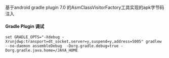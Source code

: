 


基于android gradle plugin 7.0 的AsmClassVisitorFactory工具实现的apk字节码注入

#### Gradle Plugin 调试

``
set GRADLE_OPTS="-Xdebug -Xrunjdwp:transport=dt_socket,server=y,suspend=y,address=5005"
gradlew --no-daemon assembleDebug  -Dorg.gradle.debug=true -Dorg.gradle.java.home=/JAVA_HOME
``